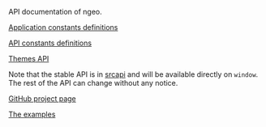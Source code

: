 API documentation of ngeo.

[Application constants definitions](modules/srcapi_store_config.html#Configuration)

[API constants definitions](modules/srcapi_store_config.html#APIConfig)

[Themes API](modules/src_themes.html)

Note that the stable API is in [srcapi](modules/srcapi.html) and will be available directly on `window`. The rest of the API can change without any notice.

[GitHub project page](https://github.com/camptocamp/ngeo/)

[The examples](../examples)
